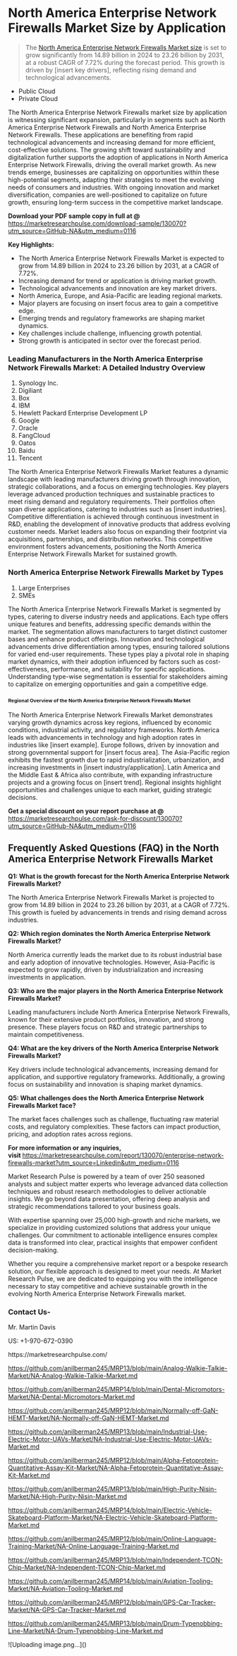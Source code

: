 <h1>North America Enterprise Network Firewalls Market&nbsp;Size by Application</h1><blockquote><p>The <a href="https://marketresearchpulse.com/download-sample/130070?utm_source=GitHub-NA&amp;utm_medium=0116">North America Enterprise Network Firewalls Market size</a> is set to grow significantly from 14.89 billion in 2024 to 23.26 billion by 2031, at a robust CAGR of 7.72% during the forecast period. This growth is driven by [insert key drivers], reflecting rising demand and technological advancements.</p></blockquote><ul><li>Public Cloud<li> Private Cloud</li></ul><p>The North America Enterprise Network Firewalls market size by application is witnessing significant expansion, particularly in segments such as North America Enterprise Network Firewalls and North America Enterprise Network Firewalls. These applications are benefiting from rapid technological advancements and increasing demand for more efficient, cost-effective solutions. The growing shift toward sustainability and digitalization further supports the adoption of applications in North America Enterprise Network Firewalls, driving the overall market growth. As new trends emerge, businesses are capitalizing on opportunities within these high-potential segments, adapting their strategies to meet the evolving needs of consumers and industries. With ongoing innovation and market diversification, companies are well-positioned to capitalize on future growth, ensuring long-term success in the competitive market landscape.</p><p><strong>Download your PDF sample copy in full at @ </strong><a href="https://marketresearchpulse.com/download-sample/130070?utm_source=GitHub-NA&amp;utm_medium=0116">https://marketresearchpulse.com/download-sample/130070?utm_source=GitHub-NA&amp;utm_medium=0116</a></p><p><strong>Key Highlights: </strong></p><ul><li>The North America Enterprise Network Firewalls Market is expected to grow from 14.89 billion in 2024 to 23.26 billion by 2031, at a CAGR of 7.72%.</li><li>Increasing demand for trend or application is driving market growth.</li><li>Technological advancements and innovation are key market drivers.</li><li>North America, Europe, and Asia-Pacific are leading regional markets.</li><li>Major players are focusing on insert focus area to gain a competitive edge.</li><li>Emerging trends and regulatory frameworks are shaping market dynamics.</li><li>Key challenges include challenge, influencing growth potential.</li><li>Strong growth is anticipated in sector over the forecast period.</li></ul><h3>Leading Manufacturers in the North America Enterprise Network Firewalls Market: A Detailed Industry Overview</h3><ol><li>Synology Inc.</li><li>Digiliant</li><li>Box</li><li>IBM</li><li>Hewlett Packard Enterprise Development LP</li><li>Google</li><li>Oracle</li><li>FangCloud</li><li>Oatos</li><li>Baidu</li><li>Tencent</li></ol><div class="flex max-w-full flex-col flex-grow"><div class="min-h-8 text-message flex w-full flex-col items-end gap-2 whitespace-normal break-words [.text-message+&amp;]:mt-5" dir="auto" data-message-author-role="assistant" data-message-id="fd8432e4-4910-450d-b182-61b7bfb0a01f" data-message-model-slug="gpt-4o"><div class="flex w-full flex-col gap-1 empty:hidden first:pt-[3px]"><div class="markdown prose w-full break-words dark:prose-invert light"><p>The North America Enterprise Network Firewalls Market features a dynamic landscape with leading manufacturers driving growth through innovation, strategic collaborations, and a focus on emerging technologies. Key players leverage advanced production techniques and sustainable practices to meet rising demand and regulatory requirements. Their portfolios often span diverse applications, catering to industries such as [insert industries]. Competitive differentiation is achieved through continuous investment in R&amp;D, enabling the development of innovative products that address evolving customer needs. Market leaders also focus on expanding their footprint via acquisitions, partnerships, and distribution networks. This competitive environment fosters advancements, positioning the North America Enterprise Network Firewalls Market for sustained growth.</p></div></div></div></div><h3>North America Enterprise Network Firewalls Market by Types</h3><ol><li>Large Enterprises<li> SMEs</li></ol><div class="flex max-w-full flex-col flex-grow"><div class="min-h-8 text-message flex w-full flex-col items-end gap-2 whitespace-normal break-words [.text-message+&amp;]:mt-5" dir="auto" data-message-author-role="assistant" data-message-id="084470be-0bb7-4664-bddf-5156b4f41249" data-message-model-slug="gpt-4o-mini"><div class="flex w-full flex-col gap-1 empty:hidden first:pt-[3px]"><div class="markdown prose w-full break-words dark:prose-invert light"><p>The North America Enterprise Network Firewalls Market is segmented by types, catering to diverse industry needs and applications. Each type offers unique features and benefits, addressing specific demands within the market. The segmentation allows manufacturers to target distinct customer bases and enhance product offerings. Innovation and technological advancements drive differentiation among types, ensuring tailored solutions for varied end-user requirements. These types play a pivotal role in shaping market dynamics, with their adoption influenced by factors such as cost-effectiveness, performance, and suitability for specific applications. Understanding type-wise segmentation is essential for stakeholders aiming to capitalize on emerging opportunities and gain a competitive edge.</p></div></div></div></div><h3><span style="font-size: 11px;">Regional Overview of the North America Enterprise Network Firewalls Market</span></h3><div class="flex max-w-full flex-col flex-grow"><div class="min-h-8 text-message flex w-full flex-col items-end gap-2 whitespace-normal break-words [.text-message+&amp;]:mt-5" dir="auto" data-message-author-role="assistant" data-message-id="e9038762-ce64-4e30-91c9-9bd413514231" data-message-model-slug="gpt-4o-mini"><div class="flex w-full flex-col gap-1 empty:hidden first:pt-[3px]"><div class="markdown prose w-full break-words dark:prose-invert light"><p>The North America Enterprise Network Firewalls Market demonstrates varying growth dynamics across key regions, influenced by economic conditions, industrial activity, and regulatory frameworks. North America leads with advancements in technology and high adoption rates in industries like [insert example]. Europe follows, driven by innovation and strong governmental support for [insert focus area]. The Asia-Pacific region exhibits the fastest growth due to rapid industrialization, urbanization, and increasing investments in [insert industry/application]. Latin America and the Middle East &amp; Africa also contribute, with expanding infrastructure projects and a growing focus on [insert trend]. Regional insights highlight opportunities and challenges unique to each market, guiding strategic decisions.</p></div></div></div></div><p><strong>Get a special discount on your report purchase at @ </strong><a href="https://marketresearchpulse.com/ask-for-discount/130070?utm_source=GitHub-NA&amp;utm_medium=0116">https://marketresearchpulse.com/ask-for-discount/130070?utm_source=GitHub-NA&amp;utm_medium=0116</a></p><h2>Frequently Asked Questions (FAQ) in the North America Enterprise Network Firewalls Market</h2><p><strong>Q1: What is the growth forecast for the North America Enterprise Network Firewalls Market?</strong></p><p>The North America Enterprise Network Firewalls Market is projected to grow from 14.89 billion in 2024 to 23.26 billion by 2031, at a CAGR of 7.72%. This growth is fueled by advancements in trends and rising demand across industries.</p><p><strong>Q2: Which region dominates the North America Enterprise Network Firewalls Market?</strong></p><p>North America currently leads the market due to its robust industrial base and early adoption of innovative technologies. However, Asia-Pacific is expected to grow rapidly, driven by industrialization and increasing investments in application.</p><p><strong>Q3: Who are the major players in the North America Enterprise Network Firewalls Market?</strong></p><p>Leading manufacturers include North America Enterprise Network Firewalls, known for their extensive product portfolios, innovation, and strong presence. These players focus on R&amp;D and strategic partnerships to maintain competitiveness.</p><p><strong>Q4: What are the key drivers of the North America Enterprise Network Firewalls Market?</strong></p><p>Key drivers include technological advancements, increasing demand for application, and supportive regulatory frameworks. Additionally, a growing focus on sustainability and innovation is shaping market dynamics.</p><p><strong>Q5: What challenges does the North America Enterprise Network Firewalls Market face?</strong></p><p>The market faces challenges such as challenge, fluctuating raw material costs, and regulatory complexities. These factors can impact production, pricing, and adoption rates across regions.</p><p><strong>For more information or any inquiries, visit&nbsp;</strong><a href="https://marketresearchpulse.com/report/130070/enterprise-network-firewalls-market?utm_source=Linkedin&utm_medium=0116">https://marketresearchpulse.com/report/130070/enterprise-network-firewalls-market?utm_source=Linkedin&utm_medium=0116</a></p><p>Market Research Pulse is powered by a team of over 250 seasoned analysts and subject matter experts who leverage advanced data collection techniques and robust research methodologies to deliver actionable insights. We go beyond data presentation, offering deep analysis and strategic recommendations tailored to your business goals.</p><p>With expertise spanning over 25,000 high-growth and niche markets, we specialize in providing customized solutions that address your unique challenges. Our commitment to actionable intelligence ensures complex data is transformed into clear, practical insights that empower confident decision-making.</p><p>Whether you require a comprehensive market report or a bespoke research solution, our flexible approach is designed to meet your needs. At Market Research Pulse, we are dedicated to equipping you with the intelligence necessary to stay competitive and achieve sustainable growth in the evolving North America Enterprise Network Firewalls market.</p><h3><strong>Contact Us-</strong></h3><p>Mr. Martin Davis</p><p>US: +1-970-672-0390</p><p>https://marketresearchpulse.com/</p><p><a href="https://github.com/anilberman245/MRP13/blob/main/Analog-Walkie-Talkie-Market/NA-Analog-Walkie-Talkie-Market.md">https://github.com/anilberman245/MRP13/blob/main/Analog-Walkie-Talkie-Market/NA-Analog-Walkie-Talkie-Market.md</a></p><p><a href="https://github.com/anilberman245/MRP14/blob/main/Dental-Micromotors-Market/NA-Dental-Micromotors-Market.md">https://github.com/anilberman245/MRP14/blob/main/Dental-Micromotors-Market/NA-Dental-Micromotors-Market.md</a></p><p><a href="https://github.com/anilberman245/MRP12/blob/main/Normally-off-GaN-HEMT-Market/NA-Normally-off-GaN-HEMT-Market.md">https://github.com/anilberman245/MRP12/blob/main/Normally-off-GaN-HEMT-Market/NA-Normally-off-GaN-HEMT-Market.md</a></p><p><a href="https://github.com/anilberman245/MRP13/blob/main/Industrial-Use-Electric-Motor-UAVs-Market/NA-Industrial-Use-Electric-Motor-UAVs-Market.md">https://github.com/anilberman245/MRP13/blob/main/Industrial-Use-Electric-Motor-UAVs-Market/NA-Industrial-Use-Electric-Motor-UAVs-Market.md</a></p><p><a href="https://github.com/anilberman245/MRP12/blob/main/Alpha-Fetoprotein-Quantitative-Assay-Kit-Market/NA-Alpha-Fetoprotein-Quantitative-Assay-Kit-Market.md">https://github.com/anilberman245/MRP12/blob/main/Alpha-Fetoprotein-Quantitative-Assay-Kit-Market/NA-Alpha-Fetoprotein-Quantitative-Assay-Kit-Market.md</a></p><p><a href="https://github.com/anilberman245/MRP13/blob/main/High-Purity-Nisin-Market/NA-High-Purity-Nisin-Market.md">https://github.com/anilberman245/MRP13/blob/main/High-Purity-Nisin-Market/NA-High-Purity-Nisin-Market.md</a></p><p><a href="https://github.com/anilberman245/MRP14/blob/main/Electric-Vehicle-Skateboard-Platform-Market/NA-Electric-Vehicle-Skateboard-Platform-Market.md">https://github.com/anilberman245/MRP14/blob/main/Electric-Vehicle-Skateboard-Platform-Market/NA-Electric-Vehicle-Skateboard-Platform-Market.md</a></p><p><a href="https://github.com/anilberman245/MRP12/blob/main/Online-Language-Training-Market/NA-Online-Language-Training-Market.md">https://github.com/anilberman245/MRP12/blob/main/Online-Language-Training-Market/NA-Online-Language-Training-Market.md</a></p><p><a href="https://github.com/anilberman245/MRP13/blob/main/Independent-TCON-Chip-Market/NA-Independent-TCON-Chip-Market.md">https://github.com/anilberman245/MRP13/blob/main/Independent-TCON-Chip-Market/NA-Independent-TCON-Chip-Market.md</a></p><p><a href="https://github.com/anilberman245/MRP14/blob/main/Aviation-Tooling-Market/NA-Aviation-Tooling-Market.md">https://github.com/anilberman245/MRP14/blob/main/Aviation-Tooling-Market/NA-Aviation-Tooling-Market.md</a></p><p><a href="https://github.com/anilberman245/MRP12/blob/main/GPS-Car-Tracker-Market/NA-GPS-Car-Tracker-Market.md">https://github.com/anilberman245/MRP12/blob/main/GPS-Car-Tracker-Market/NA-GPS-Car-Tracker-Market.md</a></p><p><a href="https://github.com/anilberman245/MRP13/blob/main/Drum-Typenobbing-Line-Market/NA-Drum-Typenobbing-Line-Market.md">https://github.com/anilberman245/MRP13/blob/main/Drum-Typenobbing-Line-Market/NA-Drum-Typenobbing-Line-Market.md</a></p>
![Uploading image.png…]()
